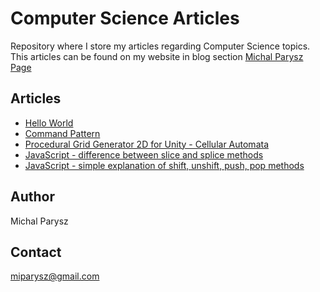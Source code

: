 # Computer Science Articles

Repository where I store my articles regarding Computer Science topics. This articles can be found on my website in blog section 
[Michal Parysz Page](http://www.michalparysz.com/blog)

## Articles

* [Hello World](articles/helloWorld/helloWorld.md)
* [Command Pattern](articles/commandPattern/commandPattern.md)
* [Procedural Grid Generator 2D for Unity - Cellular Automata](articles/proceduralGridGeneration2dCellularAutomata/proceduralGridGeneration2dCellularAutomata.md)
* [JavaScript - difference between slice and splice methods](articles/javaScriptSliceSplice/javaScriptSliceSplice.md)
* [JavaScript - simple explanation of shift, unshift, push, pop methods](articles/javaScriptShiftUnshiftPopPush/javaScriptShiftUnshiftPopPush.md)

## Author
Michal Parysz

## Contact
miparysz@gmail.com
